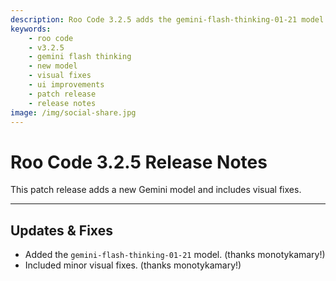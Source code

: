 ```yaml
---
description: Roo Code 3.2.5 adds the gemini-flash-thinking-01-21 model and includes minor visual fixes for improved user interface consistency.
keywords:
    - roo code
    - v3.2.5
    - gemini flash thinking
    - new model
    - visual fixes
    - ui improvements
    - patch release
    - release notes
image: /img/social-share.jpg
---
```


# Roo Code 3.2.5 Release Notes

This patch release adds a new Gemini model and includes visual fixes.

---

## Updates & Fixes

- Added the `gemini-flash-thinking-01-21` model. (thanks monotykamary!)
- Included minor visual fixes. (thanks monotykamary!)
